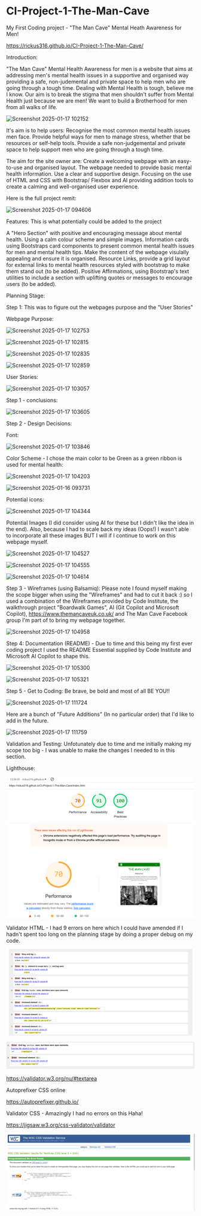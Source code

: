 # CI-Project-1-The-Man-Cave
My First Coding project - "The Man Cave" Mental Heath Awareness for Men!

https://rickus316.github.io/CI-Project-1-The-Man-Cave/

Introduction:

"The Man Cave" Mental Health Awareness for men is a website that aims at addressing men's mental health issues in a supportive and organised way providing a safe, non-judemental and private space to help men who are going through a tough time. Dealing with Mental Health is tough, believe me I know. Our aim is to break the stigma that men shouldn't suffer from Mental Health just because we are men! We want to build a Brotherhood for men from all walks of life.

![Screenshot 2025-01-17 102152](https://github.com/user-attachments/assets/6009a11e-fe4f-4c09-9e3d-fa5fa43c6175)

It's aim is to help users:
Recognise the most common mental health issues men face.
Provide helpful ways for men to manage stress, whether that be resources or self-help tools.
Provide a safe non-judgemental and private space to help support men who are going through a tough time.

The aim for the site owner are:
Create a welcoming webpage with an easy-to-use and organised layout.
The webpage needed to provide basic mental health information.
Use a clear and supportive design.
Focusing on the use of HTML and CSS with Bootstrap/ Flexbox and AI providing addition tools to create a calming and well-organised user experience.

Here is the full project remit:

![Screenshot 2025-01-17 094606](https://github.com/user-attachments/assets/bcfba46c-3cfe-413c-8637-22d18e95b2ee)

Features: This is what potentially could be added to the project

A "Hero Section" with positive and encouraging message about mental health.
Using a calm colour scheme and simple images.
Information cards using Bootstraps card components to present common mental health issues for men and mental health tips.
Make the content of the webpage visulally appealing and ensure it is organised.
Resource Links, provide a grid layout for external links to mental health resources styled with bootstrap to make them stand out (to be added).
Positive Affirmations, using Bootstrap's text utilities to include a section with uplifting quotes or messages to encourage users (to be added).

Planning Stage:

Step 1: This was to figure out the webpages purpose and the "User Stories"

Webpage Purpose:

![Screenshot 2025-01-17 102753](https://github.com/user-attachments/assets/b04bc68a-b04f-4644-aa50-eb960d5e8ec0)

![Screenshot 2025-01-17 102815](https://github.com/user-attachments/assets/2b0f79e2-9b90-4532-b2c5-5e6a7c4fec83)

![Screenshot 2025-01-17 102835](https://github.com/user-attachments/assets/6aff5d53-f83c-44db-b3ce-4742d604850e)

![Screenshot 2025-01-17 102859](https://github.com/user-attachments/assets/7e275e6d-37a9-4541-be14-33ea0bab5639)

User Stories:

![Screenshot 2025-01-17 103057](https://github.com/user-attachments/assets/8361d66a-7f2c-4528-be67-a9f4da17e6ca)

Step 1 - conclusions:

![Screenshot 2025-01-17 103605](https://github.com/user-attachments/assets/41876119-7fcb-4977-b3b0-de99c5cb83d4)

Step 2 - Design Decisions:

Font:

![Screenshot 2025-01-17 103846](https://github.com/user-attachments/assets/47766697-2c8b-40bc-b799-a133a54d6cd0)

Color Scheme - I chose the main color to be Green as a green ribbon is used for mental health:

![Screenshot 2025-01-17 104203](https://github.com/user-attachments/assets/ed289a16-29d9-4af1-8df2-5e7f0ba3c46c)

![Screenshot 2025-01-16 093731](https://github.com/user-attachments/assets/659ae8e3-6cfa-4c4e-a24f-c4f2c037a458)

Potential icons:

![Screenshot 2025-01-17 104344](https://github.com/user-attachments/assets/afe4f62d-6fe5-4571-8117-be5b9d25294c)

Potential Images (I did consider using AI for these but I didn't like the idea in the end). Also, because I had to scale back my ideas (Oops!) I wasn't able to incorporate all these images BUT I will if I continue to work on this webpage myself.

![Screenshot 2025-01-17 104527](https://github.com/user-attachments/assets/4790dbd0-e0dd-40a7-815a-0349efdc17dc)

![Screenshot 2025-01-17 104555](https://github.com/user-attachments/assets/2b618205-50a4-451e-a626-5047fea2da4a)

![Screenshot 2025-01-17 104614](https://github.com/user-attachments/assets/434ef5dd-074c-4410-9dc7-f52dae334ab6)

Step 3 - Wireframes (using Balsamiq): Please note I found myself making the scope bigger when using the "Wireframes" and had to cut it back :) so I used a combination of the Wireframes provided by Code Institute, the walkthrough project "Boardwalk Games", AI (Git Copilot and Microsoft Copilot), https://www.themancaveuk.co.uk/ and The Man Cave Facebook group I'm part of to bring my webpage together.

![Screenshot 2025-01-17 104958](https://github.com/user-attachments/assets/8c0efd2a-2b3c-4941-a2bd-1ecf40dc58fb)

Step 4: Documentation (README) - Due to time and this being my first ever coding project I used the README Essential supplied by Code Institute and Microsoft AI Copilot to shape this.

![Screenshot 2025-01-17 105300](https://github.com/user-attachments/assets/c2bdc847-7c6b-4bb1-8e2b-091c86cbf732)

![Screenshot 2025-01-17 105321](https://github.com/user-attachments/assets/c882d989-49bd-4130-9b39-a6082ae5e6d3)

Step 5 - Get to Coding: Be brave, be bold and most of all BE YOU!!

![Screenshot 2025-01-17 111724](https://github.com/user-attachments/assets/c2c93357-00dd-417a-a515-1c4ce31c776f)

Here are a bunch of "Future Additions" (In no particular order) that I'd like to add in the future.

![Screenshot 2025-01-17 111759](https://github.com/user-attachments/assets/5631060b-f7f4-4c76-ab17-54a03f5a8774)

Validation and Testing: Unfotunately due to time and me initially making my scope too big - I was unable to make the changes I needed to in this section.

Lighthouse:

![alt text](<Screenshot 2025-01-17 133919-2.png>)

Validator HTML - I had 9 errors on here which I could have amended if I hadn't spent too long on the planning stage by doing a proper debug on my code.

![alt text](<Screenshot 2025-01-17 135624-1.png>)

![alt text](<Screenshot 2025-01-17 135640.png>)

https://validator.w3.org/nu/#textarea

Autoprefixer CSS online

https://autoprefixer.github.io/

Validator CSS - Amazingly I had no errors on this Haha!

https://jigsaw.w3.org/css-validator/validator

![alt text](<Screenshot 2025-01-17 140020.png>)












